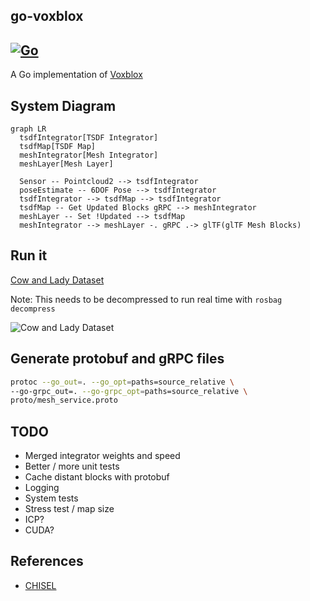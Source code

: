 go-voxblox
---
[![Go](https://github.com/swarmt/go-voxblox/actions/workflows/go.yml/badge.svg)](https://github.com/swarmt/go-voxblox/actions/workflows/go.yml)
---

A Go implementation of [Voxblox](https://github.com/ethz-asl/voxblox)

## System Diagram

```mermaid
graph LR
  tsdfIntegrator[TSDF Integrator]
  tsdfMap[TSDF Map]
  meshIntegrator[Mesh Integrator]
  meshLayer[Mesh Layer]

  Sensor -- Pointcloud2 --> tsdfIntegrator
  poseEstimate -- 6DOF Pose --> tsdfIntegrator
  tsdfIntegrator --> tsdfMap --> tsdfIntegrator
  tsdfMap -- Get Updated Blocks gRPC --> meshIntegrator
  meshLayer -- Set !Updated --> tsdfMap
  meshIntegrator --> meshLayer -. gRPC .-> glTF(glTF Mesh Blocks)
```

## Run it

[Cow and Lady Dataset](https://projects.asl.ethz.ch/datasets/doku.php?id=iros2017/)

Note: This needs to be decompressed to run real time with ```rosbag decompress```

![Cow and Lady Dataset](.readme/cow-and-lady.png)

## Generate protobuf and gRPC files
```bash
protoc --go_out=. --go_opt=paths=source_relative \
--go-grpc_out=. --go-grpc_opt=paths=source_relative \
proto/mesh_service.proto 
```

## TODO

* Merged integrator weights and speed
* Better / more unit tests
* Cache distant blocks with protobuf
* Logging
* System tests
* Stress test / map size
* ICP?
* CUDA?

## References

* [CHISEL](http://www.roboticsproceedings.org/rss11/p40.pdf)

